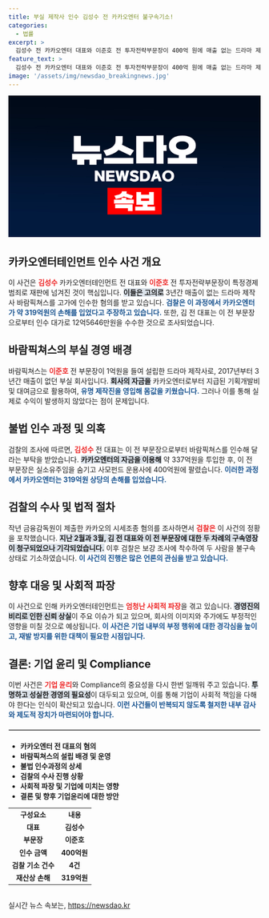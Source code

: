 ```yaml
---
title: 부실 제작사 인수 김성수 전 카카오엔터 불구속기소!
categories:
  - 법률
excerpt: >
  김성수 전 카카오엔터 대표와 이준호 전 투자전략부문장이 400억 원에 매출 없는 드라마 제작사를 고가에 인수한 혐의로 불구속기소됐다. 검찰은 이 과정에서 두 사람 간의 부당한 금전 거래 및 카카오엔터의 손실을 밝혀냈다. 이들의 범죄를 둘러싼 충격적 내막을 알아보자!
feature_text: >
  김성수 전 카카오엔터 대표와 이준호 전 투자전략부문장이 400억 원에 매출 없는 드라마 제작사를 고가에 인수한 혐의로 불구속기소됐다. 검찰은 이 과정에서 두 사람 간의 부당한 금전 거래 및 카카오엔터의 손실을 밝혀냈다. 이들의 범죄를 둘러싼 충격적 내막을 알아보자!
image: '/assets/img/newsdao_breakingnews.jpg'
---
```


<p><img src="/assets/img/newsdao_breakingnews.jpg" alt="koreaapp 속보" /></p>

<h2 data-ke-size="size26">카카오엔터테인먼트 인수 사건 개요</h2>

<p data-ke-size="size16"></p>

<p>이 사건은 <b><span style="color: #ee2323;">김성수</span></b> 카카오엔터테인먼트 전 대표와 <b><span style="color: #ee2323;">이준호</span></b> 전 투자전략부문장이 특정경제범죄로 재판에 넘겨진 것이 핵심입니다. <b><span style="background-color: #21538527;">이들은 고의로</span></b> 3년간 매출이 없는 드라마 제작사 바람픽쳐스를 고가에 인수한 혐의를 받고 있습니다. <b><span style="color: #1a5490;">검찰은 이 과정에서 카카오엔터가 약 319억원의 손해를 입었다고 주장하고 있습니다.</span></b> 또한, 김 전 대표는 이 전 부문장으로부터 인수 대가로 12억5646만원을 수수한 것으로 조사되었습니다.</p>

<p data-ke-size="size16"></p>

<h2 data-ke-size="size26">바람픽쳐스의 부실 경영 배경</h2>

<p data-ke-size="size16"></p>

<p>바람픽쳐스는 <b><span style="color: #ee2323;">이준호</span></b> 전 부문장이 1억원을 들여 설립한 드라마 제작사로, 2017년부터 3년간 매출이 없던 부실 회사입니다. <b><span style="background-color: #21538527;">회사의 자금을</span></b> 카카오엔터로부터 지급된 기획개발비 및 대여금으로 활용하여, <b><span style="color: #1a5490;">유명 제작진을 영입해 몸값을 키웠습니다.</span></b> 그러나 이를 통해 실제로 수익이 발생하지 않았다는 점이 문제입니다.</p>

<p data-ke-size="size16"></p>

<h2 data-ke-size="size26">불법 인수 과정 및 의혹</h2>

<p data-ke-size="size16"></p>

<p>검찰의 조사에 따르면, <b><span style="color: #ee2323;">김성수</span></b> 전 대표는 이 전 부문장으로부터 바람픽쳐스를 인수해 달라는 부탁을 받았습니다. <b><span style="background-color: #21538527;">카카오엔터의 자금을 이용해</span></b> 약 337억원을 투입한 후, 이 전 부문장은 실소유주임을 숨기고 사모펀드 운용사에 400억원에 팔렸습니다. <b><span style="color: #1a5490;">이러한 과정에서 카카오엔터는 319억원 상당의 손해를 입었습니다.</span></b></p>

<p data-ke-size="size16"></p>

<h2 data-ke-size="size26">검찰의 수사 및 법적 절차</h2>

<p data-ke-size="size16"></p>

<p>작년 금융감독원이 제출한 카카오의 시세조종 혐의를 조사하면서 <b><span style="color: #ee2323;">검찰은</span></b> 이 사건의 정황을 포착했습니다. <b><span style="background-color: #21538527;">지난 2월과 3월, 김 전 대표와 이 전 부문장에 대한 두 차례의 구속영장이 청구되었으나 기각되었습니다.</span></b> 이후 검찰은 보강 조사에 착수하여 두 사람을 불구속 상태로 기소하였습니다. <b><span style="color: #1a5490;">이 사건의 진행은 많은 언론의 관심을 받고 있습니다.</span></b></p>

<p data-ke-size="size16"></p>

<h2 data-ke-size="size26">향후 대응 및 사회적 파장</h2>

<p data-ke-size="size16"></p>

<p>이 사건으로 인해 카카오엔터테인먼트는 <b><span style="color: #ee2323;">엄청난 사회적 파장</span></b>을 겪고 있습니다. <b><span style="background-color: #21538527;">경영진의 비리로 인한 신뢰 상실</span></b>이 주요 이슈가 되고 있으며, 회사의 이미지와 주가에도 부정적인 영향을 미칠 것으로 예상됩니다. <b><span style="color: #1a5490;">이 사건은 기업 내부의 부정 행위에 대한 경각심을 높이고, 재발 방지를 위한 대책이 필요한 시점입니다.</span></b></p>

<p data-ke-size="size16"></p>

<h2 data-ke-size="size26">결론: 기업 윤리 및 Compliance</h2>

<p data-ke-size="size16"></p>

<p>이번 사건은 <b><span style="color: #ee2323;">기업 윤리</span></b>와 Compliance의 중요성을 다시 한번 일깨워 주고 있습니다. <b><span style="background-color: #21538527;">투명하고 성실한 경영의 필요성</span></b>이 대두되고 있으며, 이를 통해 기업이 사회적 책임을 다해야 한다는 인식이 확산되고 있습니다. <b><span style="color: #1a5490;">이런 사건들이 반복되지 않도록 철저한 내부 감사와 제도적 장치가 마련되어야 합니다.</span></b></p>

<p data-ke-size="size16"></p>

<hr style="border: 1px solid #ccc; margin: 20px 0;"/>

<ul>
    <li><b>카카오엔터 전 대표의 혐의</b></li>
    <li><b>바람픽쳐스의 설립 배경 및 운영</b></li>
    <li><b>불법 인수과정의 상세</b></li>
    <li><b>검찰의 수사 진행 상황</b></li>
    <li><b>사회적 파장 및 기업에 미치는 영향</b></li>
    <li><b>결론 및 향후 기업윤리에 대한 방안</b></li>
</ul>

<p data-ke-size="size16"></p>

<table style="width:100%; border-collapse: collapse; margin-bottom: 30px;">
    <tr>
        <td style="text-align: center; height: 17px;"><b>구성요소</b></td>
        <td style="text-align: center; height: 17px;"><b>내용</b></td>
    </tr>
    <tr>
        <td style="text-align: center; height: 17px;"><b>대표</b></td>
        <td style="text-align: center; height: 17px;"><b>김성수</b></td>
    </tr>
    <tr>
        <td style="text-align: center; height: 17px;"><b>부문장</b></td>
        <td style="text-align: center; height: 17px;"><b>이준호</b></td>
    </tr>
    <tr>
        <td style="text-align: center; height: 17px;"><b>인수 금액</b></td>
        <td style="text-align: center; height: 17px;"><b>400억원</b></td>
    </tr>
    <tr>
        <td style="text-align: center; height: 17px;"><b>검찰 기소 건수</b></td>
        <td style="text-align: center; height: 17px;"><b>4건</b></td>
    </tr>
    <tr>
        <td style="text-align: center; height: 17px;"><b>재산상 손해</b></td>
        <td style="text-align: center; height: 17px;"><b>319억원</b></td>
    </tr>
</table> 

<p data-ke-size="size16"></p>
실시간 뉴스 속보는, <a href="https://newsdao.kr" rel="dofollow">https://newsdao.kr</a>


